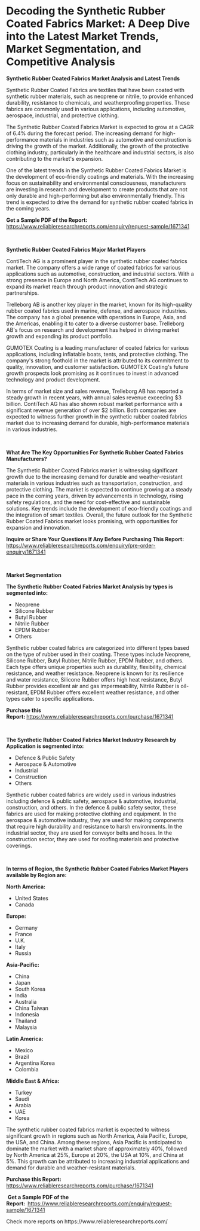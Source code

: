 <p><h1>Decoding the Synthetic Rubber Coated Fabrics Market: A Deep Dive into the Latest Market Trends, Market Segmentation, and Competitive Analysis</h1></p><p><strong>Synthetic Rubber Coated Fabrics Market Analysis and Latest Trends</strong></p>
<p><p>Synthetic Rubber Coated Fabrics are textiles that have been coated with synthetic rubber materials, such as neoprene or nitrile, to provide enhanced durability, resistance to chemicals, and weatherproofing properties. These fabrics are commonly used in various applications, including automotive, aerospace, industrial, and protective clothing.</p><p>The Synthetic Rubber Coated Fabrics Market is expected to grow at a CAGR of 6.4% during the forecast period. The increasing demand for high-performance materials in industries such as automotive and construction is driving the growth of the market. Additionally, the growth of the protective clothing industry, particularly in the healthcare and industrial sectors, is also contributing to the market's expansion.</p><p>One of the latest trends in the Synthetic Rubber Coated Fabrics Market is the development of eco-friendly coatings and materials. With the increasing focus on sustainability and environmental consciousness, manufacturers are investing in research and development to create products that are not only durable and high-performing but also environmentally friendly. This trend is expected to drive the demand for synthetic rubber coated fabrics in the coming years.</p></p>
<p><strong>Get a Sample PDF of the Report:&nbsp;</strong> <a href="https://www.reliableresearchreports.com/enquiry/request-sample/1671341">https://www.reliableresearchreports.com/enquiry/request-sample/1671341</a></p>
<p>&nbsp;</p>
<p><strong>Synthetic Rubber Coated Fabrics Major Market Players</strong></p>
<p><p>ContiTech AG is a prominent player in the synthetic rubber coated fabrics market. The company offers a wide range of coated fabrics for various applications such as automotive, construction, and industrial sectors. With a strong presence in Europe and North America, ContiTech AG continues to expand its market reach through product innovation and strategic partnerships.</p><p>Trelleborg AB is another key player in the market, known for its high-quality rubber coated fabrics used in marine, defense, and aerospace industries. The company has a global presence with operations in Europe, Asia, and the Americas, enabling it to cater to a diverse customer base. Trelleborg AB's focus on research and development has helped in driving market growth and expanding its product portfolio.</p><p>GUMOTEX Coating is a leading manufacturer of coated fabrics for various applications, including inflatable boats, tents, and protective clothing. The company's strong foothold in the market is attributed to its commitment to quality, innovation, and customer satisfaction. GUMOTEX Coating's future growth prospects look promising as it continues to invest in advanced technology and product development.</p><p>In terms of market size and sales revenue, Trelleborg AB has reported a steady growth in recent years, with annual sales revenue exceeding $3 billion. ContiTech AG has also shown robust market performance with a significant revenue generation of over $2 billion. Both companies are expected to witness further growth in the synthetic rubber coated fabrics market due to increasing demand for durable, high-performance materials in various industries.</p></p>
<p>&nbsp;</p>
<p><strong>What Are The Key Opportunities For Synthetic Rubber Coated Fabrics Manufacturers?</strong></p>
<p><p>The Synthetic Rubber Coated Fabrics market is witnessing significant growth due to the increasing demand for durable and weather-resistant materials in various industries such as transportation, construction, and protective clothing. The market is expected to continue growing at a steady pace in the coming years, driven by advancements in technology, rising safety regulations, and the need for cost-effective and sustainable solutions. Key trends include the development of eco-friendly coatings and the integration of smart textiles. Overall, the future outlook for the Synthetic Rubber Coated Fabrics market looks promising, with opportunities for expansion and innovation.</p></p>
<p><strong>Inquire or Share Your Questions If Any Before Purchasing This Report:</strong> <a href="https://www.reliableresearchreports.com/enquiry/pre-order-enquiry/1671341">https://www.reliableresearchreports.com/enquiry/pre-order-enquiry/1671341</a></p>
<p>&nbsp;</p>
<p><strong>Market Segmentation</strong></p>
<p><strong>The Synthetic Rubber Coated Fabrics Market Analysis by types is segmented into:</strong></p>
<p><ul><li>Neoprene</li><li>Silicone Rubber</li><li>Butyl Rubber</li><li>Nitrile Rubber</li><li>EPDM Rubber</li><li>Others</li></ul></p>
<p><p>Synthetic rubber coated fabrics are categorized into different types based on the type of rubber used in their coating. These types include Neoprene, Silicone Rubber, Butyl Rubber, Nitrile Rubber, EPDM Rubber, and others. Each type offers unique properties such as durability, flexibility, chemical resistance, and weather resistance. Neoprene is known for its resilience and water resistance, Silicone Rubber offers high heat resistance, Butyl Rubber provides excellent air and gas impermeability, Nitrile Rubber is oil-resistant, EPDM Rubber offers excellent weather resistance, and other types cater to specific applications.</p></p>
<p><strong>Purchase this Report:&nbsp;</strong><a href="https://www.reliableresearchreports.com/purchase/1671341">https://www.reliableresearchreports.com/purchase/1671341</a></p>
<p>&nbsp;</p>
<p><strong>The Synthetic Rubber Coated Fabrics Market Industry Research by Application is segmented into:</strong></p>
<p><ul><li>Defence & Public Safety</li><li>Aerospace & Automotive</li><li>Industrial</li><li>Construction</li><li>Others</li></ul></p>
<p><p>Synthetic rubber coated fabrics are widely used in various industries including defence & public safety, aerospace & automotive, industrial, construction, and others. In the defence & public safety sector, these fabrics are used for making protective clothing and equipment. In the aerospace & automotive industry, they are used for making components that require high durability and resistance to harsh environments. In the industrial sector, they are used for conveyor belts and hoses. In the construction sector, they are used for roofing materials and protective coverings.</p></p>
<p>&nbsp;</p>
<p><strong>In terms of Region, the Synthetic Rubber Coated Fabrics Market Players available by Region are:</strong></p>
<p>
    <p> <strong> North America: </strong>
        <ul>
            <li>United States</li>
            <li>Canada</li>
        </ul>
        </p> 
    <p> <strong> Europe: </strong>
        <ul>
            <li>Germany</li>
            <li>France</li>
            <li>U.K.</li>
            <li>Italy</li>
            <li>Russia</li>
        </ul>
        </p> 
    <p> <strong> Asia-Pacific: </strong>
        <ul>
            <li>China</li>
            <li>Japan</li>
            <li>South Korea</li>
            <li>India</li>
            <li>Australia</li>
            <li>China Taiwan</li>
            <li>Indonesia</li>
            <li>Thailand</li>
            <li>Malaysia</li>
        </ul>
        </p> 
    <p> <strong> Latin America: </strong>
        <ul>
            <li>Mexico</li>
            <li>Brazil</li>
            <li>Argentina Korea</li>
            <li>Colombia</li>
        </ul>
        </p> 
    <p> <strong> Middle East & Africa: </strong>
        <ul>
            <li>Turkey</li>
            <li>Saudi</li>
            <li>Arabia</li>
            <li>UAE</li>
            <li>Korea</li>
        </ul>
    </p>
    </p>
<p><p>The synthetic rubber coated fabrics market is expected to witness significant growth in regions such as North America, Asia Pacific, Europe, the USA, and China. Among these regions, Asia Pacific is anticipated to dominate the market with a market share of approximately 40%, followed by North America at 25%, Europe at 20%, the USA at 10%, and China at 5%. This growth can be attributed to increasing industrial applications and demand for durable and weather-resistant materials.</p></p>
<p><strong>Purchase this Report: </strong><a href="https://www.reliableresearchreports.com/purchase/1671341">https://www.reliableresearchreports.com/purchase/1671341</a></p>
<p>&nbsp;<strong>Get a Sample PDF of the Report:&nbsp;&nbsp;</strong><a href="https://www.reliableresearchreports.com/enquiry/request-sample/1671341">https://www.reliableresearchreports.com/enquiry/request-sample/1671341</a></p>
<p><strong></strong></p>
<p>Check more reports on https://www.reliableresearchreports.com/</p>